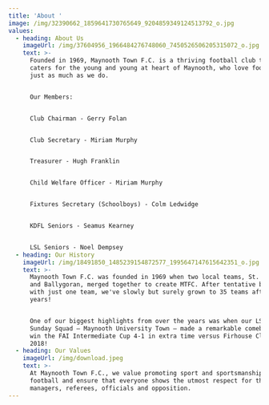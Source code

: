 ```yaml
---
title: 'About '
image: /img/32390662_1859641730765649_9204859349124513792_o.jpg
values:
  - heading: About Us
    imageUrl: /img/37604956_1966484276748060_7450526506205315072_o.jpg
    text: >-
      Founded in 1969, Maynooth Town F.C. is a thriving football club that
      caters for the young and young at heart of Maynooth, who love football
      just as much as we do. 


      Our Members:


      Club Chairman - Gerry Folan


      Club Secretary - Miriam Murphy


      Treasurer - Hugh Franklin


      Child Welfare Officer - Miriam Murphy


      Fixtures Secretary (Schoolboys) - Colm Ledwidge


      KDFL Seniors - Seamus Kearney


      LSL Seniors - Noel Dempsey
  - heading: Our History
    imageUrl: /img/18491850_1485239154872577_1995647147615642351_o.jpg
    text: >-
      Maynooth Town F.C. was founded in 1969 when two local teams, St. Mary's
      and Ballygoran, merged together to create MTFC. After tentative beginnings
      with just one team, we've slowly but surely grown to 35 teams after 50
      years! 


      One of our biggest highlights from over the years was when our LSL Senior
      Sunday Squad – Maynooth University Town – made a remarkable comeback to
      win the FAI Intermediate Cup 4-1 in extra time versus Firhouse Clover in
      2018!
  - heading: Our Values
    imageUrl: /img/download.jpeg
    text: >-
      At Maynooth Town F.C., we value promoting sport and sportsmanship through
      football and ensure that everyone shows the utmost respect for their
      managers, referees, officials and opposition.
---
```


